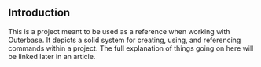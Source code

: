 ## Introduction

This is a project meant to be used as a reference when working with Outerbase.
It depicts a solid system for creating, using, and referencing commands within a
project. The full explanation of things going on here will be linked later in an
article.
